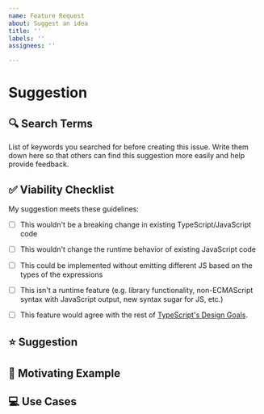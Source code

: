 ```yaml
---
name: Feature Request
about: Suggest an idea
title: ''
labels: ''
assignees: ''

---
```


# Suggestion

<!--
  Please fill in each section completely. Thank you!
-->

## 🔍 Search Terms

<!--
  💡 Did you know? TypeScript has over 2,000 open suggestions!
  🔎 Please search thoroughly before logging new feature requests as most common ideas already have a proposal in progress.
  The "Common Feature Requests" section of the FAQ lists many popular requests: https://github.com/Microsoft/TypeScript/wiki/FAQ#common-feature-requests

  Replace the text below:
-->

List of keywords you searched for before creating this issue. Write them down here so that others can find this suggestion more easily and help provide feedback.

## ✅ Viability Checklist

<!--
   Suggestions that don't meet all these criteria are very, very unlikely to be accepted.
   We always recommend reviewing the TypeScript design goals before investing time writing
   a proposal for ideas outside the scope of the project.
-->
My suggestion meets these guidelines:

* [ ] This wouldn't be a breaking change in existing TypeScript/JavaScript code
* [ ] This wouldn't change the runtime behavior of existing JavaScript code
* [ ] This could be implemented without emitting different JS based on the types of the expressions
* [ ] This isn't a runtime feature (e.g. library functionality, non-ECMAScript syntax with JavaScript output, new syntax sugar for JS, etc.)
* [ ] This feature would agree with the rest of [TypeScript's Design Goals](https://github.com/Microsoft/TypeScript/wiki/TypeScript-Design-Goals).


## ⭐ Suggestion

<!-- A summary of what you'd like to see added or changed -->

## 📃 Motivating Example

<!--
  If you were announcing this feature in a blog post, what's a short explanation that shows
  a developer why this feature improves the language?
-->

## 💻 Use Cases

<!--
  What do you want to use this for?
  What shortcomings exist with current approaches?
  What workarounds are you using in the meantime?
-->
